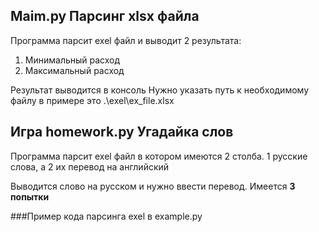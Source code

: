 ## Maim.py Парсинг xlsx файла

Программа парсит exel файл и выводит 2 результата:
1. Минимальный расход
2. Максимальный расход

Результат выводится в консоль
Нужно указать путь к необходимому файлу в примере это .\exel\ex_file.xlsx

## Игра homework.py Угадайка слов

Программа парсит exel файл в котором имеются 2 столба.
1 русские слова, а 2 их перевод на английский

Выводится слово на русском и нужно ввести перевод. Имеется __3 попытки__


###Пример кода парсинга exel в example.py
